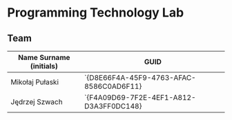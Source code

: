 # Programming Technology Lab

## Team

| Name Surname (initials) | GUID                                     |
| ----------------------- | ---------------------------------------- |
| Mikołaj Pułaski         | `{D8E66F4A-45F9-4763-AFAC-8586C0AD6F11}  |
| Jędrzej Szwach          | `{F4A09D69-7F2E-4EF1-A812-D3A3FF0DC148}  |
